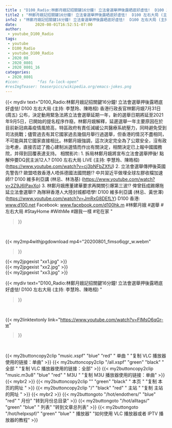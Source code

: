 ```yaml
---
title : "D100_Radio:林鄭月娥記招關鍵16分鐘! 立法會選舉押後露晒底好虛怯!  D100 左右大局 (主持: 李慧玲、陳皓桓) "
title2 : "林鄭月娥記招關鍵16分鐘! 立法會選舉押後露晒底好虛怯!  D100 左右大局 (主持: 李慧玲、陳皓桓) "
info2 : "林鄭月娥記招關鍵16分鐘! 立法會選舉押後露晒底好虛怯!  D100 左右大局 (主持: 李慧玲、陳皓桓)    香港行政長官林鄭月娥7月31日 (周五) 公布，決定動用緊急法將立法會選舉延期一年，新的選舉日期將延至2021年9月5日，已開始的提名程序作廢。林鄭月娥解釋，延遲選舉一年主要原因在於目前新冠病毒疫情風險高，特區政府有責任減緩公共醫療系統壓力，同時避免受到司法挑戰；儘管過去有其它國家過去幾個月舉行過選舉，但香港的情況不盡相同，不可能與其它國家直接相比。林鄭月娥強調，這次決定完全為了公眾安全，沒有政治考慮，直接否認了擔心建制派選情而作出有關決定，相關決定已上報中國國務院，并得到回覆表達支持。  相關影片: 1. 拆局林鄭月娥將宣布立法會選舉押後! 點解仲要DQ民主派12人?  D100 左右大局 LIVE (主持: 李慧玲、陳皓桓) (https://www.youtube.com/watch?v=cj3bNFbZXfU) 2. 立法會選舉傳押後英國先警告!?  歐盟唔救香港人唔係德國法國問題!?  中共習近平做埋全球左膠收檔加速師!?  D100 維多利亞講 (林忌、林浩基) (https://www.youtube.com/watch?v=2Z9J6lPavXo) 3. 林鄭月娥應董建華要求再開關引爆第三波!? 俾曾鈺成踢爆拖延立法會選舉!? 為隊冧香港人大陸封城都唔學!  D100 維多利亞講 (林忌、黃世澤) (https://www.youtube.com/watch?v=JmRxG8DEfLY)  D100 香港: www.d100.net  Facebook: www.facebook.com/d100hk.m  #林鄭月娥 #選舉 #左右大局 #StayHome #WithMe #跟我一樣 #宅在家 "
date:        2020-08-01T16:52:51-07:00
author:
 - youtube_D100_Radio
tags:
 - youtube
 - D100_Radio
 - youtube_D100_Radio
 - 2020_08
 - 2020_0801
 - 2020_0801_16
categories:
 - 2020_0801
#icon:        "fas fa-lock-open"
#resImgTeaser: teaserpics/wikipedia.org/emacs-jokes.png
---
```


{{< mydiv text="D100_Radio:林鄭月娥記招關鍵16分鐘! 立法會選舉押後露晒底好虛怯!  D100 左右大局 (主持: 李慧玲、陳皓桓)    香港行政長官林鄭月娥7月31日 (周五) 公布，決定動用緊急法將立法會選舉延期一年，新的選舉日期將延至2021年9月5日，已開始的提名程序作廢。林鄭月娥解釋，延遲選舉一年主要原因在於目前新冠病毒疫情風險高，特區政府有責任減緩公共醫療系統壓力，同時避免受到司法挑戰；儘管過去有其它國家過去幾個月舉行過選舉，但香港的情況不盡相同，不可能與其它國家直接相比。林鄭月娥強調，這次決定完全為了公眾安全，沒有政治考慮，直接否認了擔心建制派選情而作出有關決定，相關決定已上報中國國務院，并得到回覆表達支持。  相關影片: 1. 拆局林鄭月娥將宣布立法會選舉押後! 點解仲要DQ民主派12人?  D100 左右大局 LIVE (主持: 李慧玲、陳皓桓) (https://www.youtube.com/watch?v=cj3bNFbZXfU) 2. 立法會選舉傳押後英國先警告!?  歐盟唔救香港人唔係德國法國問題!?  中共習近平做埋全球左膠收檔加速師!?  D100 維多利亞講 (林忌、林浩基) (https://www.youtube.com/watch?v=2Z9J6lPavXo) 3. 林鄭月娥應董建華要求再開關引爆第三波!? 俾曾鈺成踢爆拖延立法會選舉!? 為隊冧香港人大陸封城都唔學!  D100 維多利亞講 (林忌、黃世澤) (https://www.youtube.com/watch?v=JmRxG8DEfLY)  D100 香港: www.d100.net  Facebook: www.facebook.com/d100hk.m  #林鄭月娥 #選舉 #左右大局 #StayHome #WithMe #跟我一樣 #宅在家 "
>}}
<br>


{{< my2mp4withjpgdownload mp4="20200801_fimso6qgr_w.webm"
>}}

{{< my2jpgexist "xx1.jpg" >}}<br>
{{< my2jpgexist "xx2.jpg" >}}<br>
{{< my2jpgexist "xx3.jpg" >}}<br>



{{< mydiv text="D100_Radio:林鄭月娥記招關鍵16分鐘! 立法會選舉押後露晒底好虛怯!  D100 左右大局 (主持: 李慧玲、陳皓桓) "
>}}
<br>

{{< my2linktextonly link="https://www.youtube.com/watch?v=FIMsO6qGr-w"
>}}


<br>

{{< my2buttoncopy2clip "music.xspf"        "blue"   "red"    " 单曲 "  "复制 VLC 播放器使用的链接：单曲" >}} {{< my2buttoncopy2clip "/all.xspf"         "green"  "black"  " 全部 "  "复制 VLC 播放器使用的链接：全部" >}} {{< my2buttoncopy2clip "music.m3u8"        "blue"   "red"    " M3U  "    "复制 M3U 播放器使用的链接：单曲" >}} {{< mybr2 >}} {{< my2buttoncopy2clip ""                  "green"  "black"  " 本页 "    "复制 本页的网址 " >}} {{< my2buttoncopy2clip "/"                 "black"  "red"    " 主站 "    "复制 主站的网址 " >}} {{< mybr2 >}} {{< my2buttongoto      "/hot/endothers/"   "blue"   "red"    " 月份"   "转到月份总目录" >}} {{< my2buttongoto      "/hot/alltags/"     "green"  "blue"   " 列表"   "转到文章总列表" >}} {{< my2buttongoto      "/hot/helpxspf/"    "green"  "blue"   " 播放器" "如何使用 VLC 播放器或者 IPTV 播放器的教程" >}} 
